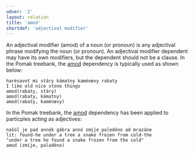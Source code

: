 ```yaml
---
udver: '2'
layout: relation
title: 'amod'
shortdef: 'adjectival modifier'
---
```


An adjectival modifier (amod) of a noun (or pronoun) is any adjectival phrase modifying the noun (or pronoun). 
An adjectival modifier dependent may have its own modifiers, but the dependent should not be a clause.
In the Pomak treebank, the [amod]() dependency is typically used as shown below:  

~~~ sdparse
harésavot mi stáry kámatny kaménøvy rabaty 
I like old nice stone things  
amod(rabaty, stáry)
amod(rabaty, kámatny)
amod(rabaty, kaménøvy)
~~~ 

In the Pomak treebank, the [amod]() dependency has been applied to particples acting as adjectives:

~~~ sdparse
našól je pad annók gábra annó zmíje paledéno ad mrazáne
lit: found-he under a tree a snake frozen from cold-the
"under a tree he found a snake frozen from the cold"
amod (zmíje, paladéno)
~~~ 
<!-- Interlanguage links updated Út 9. května 2023, 20:03:59 CEST -->
